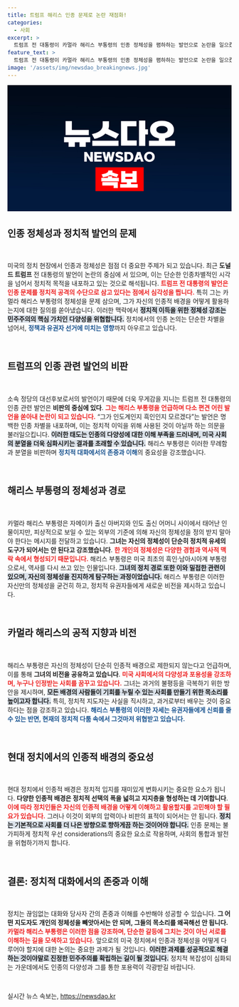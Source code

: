 ```yaml
---
title: 트럼프 해리스 인종 문제로 논란 재점화!
categories:
  - 사회
excerpt: >
  트럼프 전 대통령이 카멀라 해리스 부통령의 인종 정체성을 폄하하는 발언으로 논란을 일으켰다. 해리스는 이를 비판하며 미국인들이 진실을 말하는 지도자를 원한다고 강조했다. 클릭하여 이 사건의 모든 뒷이야기를 들어보세요!
feature_text: >
  트럼프 전 대통령이 카멀라 해리스 부통령의 인종 정체성을 폄하하는 발언으로 논란을 일으켰다. 해리스는 이를 비판하며 미국인들이 진실을 말하는 지도자를 원한다고 강조했다. 클릭하여 이 사건의 모든 뒷이야기를 들어보세요!
image: '/assets/img/newsdao_breakingnews.jpg'
---
```


<p><img src="/assets/img/newsdao_breakingnews.jpg" alt="koreaapp 속보" /></p>

<h2 data-ke-size="size26">인종 정체성과 정치적 발언의 문제</h2>

<p data-ke-size="size16">&nbsp;</p>

<p data-ke-size="size16">미국의 정치 현장에서 인종과 정체성은 점점 더 중요한 주제가 되고 있습니다. 최근 <b>도널드 트럼프</b> 전 대통령의 발언이 논란의 중심에 서 있으며, 이는 단순한 인종차별적인 시각을 넘어서 정치적 목적을 내포하고 있는 것으로 해석됩니다. <b><span style="color: #ee2323;">트럼프 전 대통령의 발언은 인종 문제를 정치적 공격의 수단으로 삼고 있다는 점에서 심각성을 띕니다.</span></b> 특히 그는 카멀라 해리스 부통령의 정체성을 문제 삼으며, 그가 자신의 인종적 배경을 어떻게 활용하는지에 대한 질의를 쏟아냈습니다. 이러한 맥락에서 <b><span style="background-color: #21538527;">정치적 이득을 위한 정체성 강조는 민주주의의 핵심 가치인 다양성을 위협합니다.</span></b> 정치에서의 인종 논의는 단순한 차별을 넘어서, <b><span style="color: #1a5490;">정책과 유권자 선거에 미치는 영향</span></b>까지 아우르고 있습니다.</p>

<p data-ke-size="size16">&nbsp;</p>

<h2 data-ke-size="size26">트럼프의 인종 관련 발언의 비판</h2>

<p data-ke-size="size16">&nbsp;</p>

<p data-ke-size="size16">소속 정당의 대선후보로서의 발언이기 때문에 더욱 무게감을 지니는 트럼프 전 대통령의 인종 관련 발언은 <b>비판의 중심에 있다</b>. <b><span style="color: #ee2323;">그는 해리스 부통령을 언급하며 다소 편견 어린 발언을 쏟아내 논란이 되고 있습니다.</span></b> “그가 인도계인지 흑인인지 모르겠다”는 발언은 명백한 인종 차별을 내포하며, 이는 정치적 이익을 위해 사용된 것이 아닐까 하는 의문을 불러일으킵니다. <b><span style="background-color: #21538527;">이러한 태도는 인종의 다양성에 대한 이해 부족을 드러내며, 미국 사회의 분열을 더욱 심화시키는 결과를 초래할 수 있습니다.</span></b> 해리스 부통령은 이러한 무례함과 분열을 비판하며 <b><span style="color: #1a5490;">정치적 대화에서의 존중과 이해</span></b>의 중요성을 강조했습니다.</p>

<p data-ke-size="size16">&nbsp;</p>

<h2 data-ke-size="size26">해리스 부통령의 정체성과 경로</h2>

<p data-ke-size="size16">&nbsp;</p>

<p data-ke-size="size16">카멀라 해리스 부통령은 자메이카 출신 아버지와 인도 출신 어머니 사이에서 태어난 인물이지만, 피상적으로 보일 수 있는 외부의 기준에 의해 자신의 정체성을 정의 받지 말아야 한다는 메시지를 전달하고 있습니다. <b>그녀는 자신의 정체성이 단순히 정치적 유세의 도구가 되어서는 안 된다고 강조했습니다</b>. <b><span style="color: #ee2323;">한 개인의 정체성은 다양한 경험과 역사적 맥락 속에서 형성되기 때문입니다.</span></b> 해리스 부통령은 미국 최초의 흑인·남아시아계 부통령으로서, 역사를 다시 쓰고 있는 인물입니다. <b><span style="background-color: #21538527;">그녀의 정치 경로 또한 이와 밀접한 관련이 있으며, 자신의 정체성을 진지하게 탐구하는 과정이었습니다.</span></b> 해리스 부통령은 이러한 자신만의 정체성을 굳건히 하고, 정치적 유권자들에게 새로운 비전을 제시하고 있습니다.</p>

<p data-ke-size="size16">&nbsp;</p>

<h2 data-ke-size="size26">카멀라 해리스의 공적 지향과 비전</h2>

<p data-ke-size="size16">&nbsp;</p>

<p data-ke-size="size16">해리스 부통령은 자신의 정체성이 단순히 인종적 배경으로 제한되지 않는다고 언급하며, 이를 통해 <b>그녀의 비전을 공유하고 있습니다</b>. <b><span style="color: #ee2323;">미국 사회에서의 다양성과 포용성을 강조하며, 누구나 인정받는 사회를 꿈꾸고 있습니다.</span></b> 그녀는 과거의 불평등을 극복하기 위한 방안을 제시하며, <b><span style="background-color: #21538527;">모든 배경의 사람들이 기회를 누릴 수 있는 사회를 만들기 위한 목소리를 높이고자 합니다.</span></b> 특히, 정치적 지도자는 사실을 직시하고, 과거로부터 배우는 것이 중요하다는 점을 강조하고 있습니다. <b><span style="color: #1a5490;">해리스 부통령의 이러한 자세는 유권자들에게 신뢰를 줄 수 있는 반면, 현재의 정치적 다툼 속에서 그것마저 위협받고 있습니다.</span></b></p>

<p data-ke-size="size16">&nbsp;</p>

<h2 data-ke-size="size26">현대 정치에서의 인종적 배경의 중요성</h2>

<p data-ke-size="size16">&nbsp;</p>

<p data-ke-size="size16">현대 정치에서 인종적 배경은 정치적 입지를 재미있게 변화시키는 중요한 요소가 됩니다. <b>다양한 인종적 배경은 정치적 선택의 폭을 넓히고 지지층을 형성하는 데 기여합니다</b>. <b><span style="color: #ee2323;">이에 따라 정치인들은 자신의 인종적 배경을 어떻게 이해하고 활용할지를 고민해야 할 필요가 있습니다.</span></b> 그러나 이것이 외부의 압력이나 비판의 표적이 되어서는 안 됩니다. <b><span style="background-color: #21538527;">정치는 기본적으로 사회를 더 나은 방향으로 향하게끔 하는 것이어야 합니다.</span></b> 인종 문제는 불가피하게 정치적 우선 considerations의 중요한 요소로 작용하며, 사회의 통합과 발전을 위협하기까지 합니다.</p>

<p data-ke-size="size16">&nbsp;</p>

<h2 data-ke-size="size26">결론: 정치적 대화에서의 존중과 이해</h2>

<p data-ke-size="size16">&nbsp;</p>

<p data-ke-size="size16">정치는 끊임없는 대화와 당사자 간의 존중과 이해를 수반해야 성공할 수 있습니다. <b>그 어떤 지도자도 개인의 정체성을 빼앗아서는 안 되며, 그들의 목소리를 왜곡해선 안 됩니다.</b> <b><span style="color: #ee2323;">카멀라 해리스 부통령은 이러한 점을 강조하며, 단순한 갈등에 그치는 것이 아닌 서로를 이해하는 길을 모색하고 있습니다.</span></b> 앞으로의 미국 정치에서 인종과 정체성을 어떻게 다루어야 할지에 대한 논의는 중요한 과제가 될 것입니다. <b><span style="background-color: #21538527;">이러한 과제를 성공적으로 해결하는 것이야말로 진정한 민주주의를 확립하는 길이 될 것입니다.</span></b> 정치적 복잡성이 심화되는 가운데에서도 인종의 다양성과 그를 통한 포용력이 각광받길 바랍니다.</p>

<p data-ke-size="size16">&nbsp;</p>
실시간 뉴스 속보는, <a href="https://newsdao.kr" rel="dofollow">https://newsdao.kr</a>


